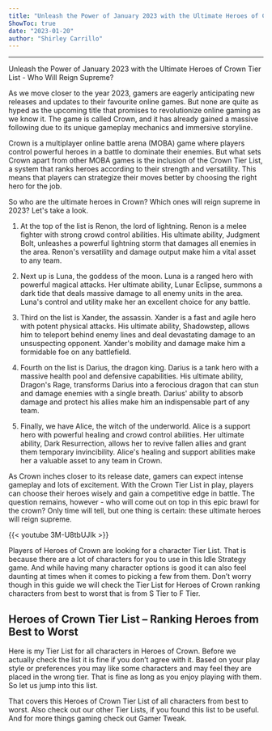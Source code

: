 ```yaml
---
title: "Unleash the Power of January 2023 with the Ultimate Heroes of Crown Tier List - Who Will Reign Supreme?"
ShowToc: true 
date: "2023-01-20"
author: "Shirley Carrillo"
---
```

*****
Unleash the Power of January 2023 with the Ultimate Heroes of Crown Tier List - Who Will Reign Supreme?

As we move closer to the year 2023, gamers are eagerly anticipating new releases and updates to their favourite online games. But none are quite as hyped as the upcoming title that promises to revolutionize online gaming as we know it. The game is called Crown, and it has already gained a massive following due to its unique gameplay mechanics and immersive storyline.

Crown is a multiplayer online battle arena (MOBA) game where players control powerful heroes in a battle to dominate their enemies. But what sets Crown apart from other MOBA games is the inclusion of the Crown Tier List, a system that ranks heroes according to their strength and versatility. This means that players can strategize their moves better by choosing the right hero for the job.

So who are the ultimate heroes in Crown? Which ones will reign supreme in 2023? Let's take a look.

1. At the top of the list is Renon, the lord of lightning. Renon is a melee fighter with strong crowd control abilities. His ultimate ability, Judgment Bolt, unleashes a powerful lightning storm that damages all enemies in the area. Renon's versatility and damage output make him a vital asset to any team.

2. Next up is Luna, the goddess of the moon. Luna is a ranged hero with powerful magical attacks. Her ultimate ability, Lunar Eclipse, summons a dark tide that deals massive damage to all enemy units in the area. Luna's control and utility make her an excellent choice for any battle.

3. Third on the list is Xander, the assassin. Xander is a fast and agile hero with potent physical attacks. His ultimate ability, Shadowstep, allows him to teleport behind enemy lines and deal devastating damage to an unsuspecting opponent. Xander's mobility and damage make him a formidable foe on any battlefield.

4. Fourth on the list is Darius, the dragon king. Darius is a tank hero with a massive health pool and defensive capabilities. His ultimate ability, Dragon's Rage, transforms Darius into a ferocious dragon that can stun and damage enemies with a single breath. Darius' ability to absorb damage and protect his allies make him an indispensable part of any team.

5. Finally, we have Alice, the witch of the underworld. Alice is a support hero with powerful healing and crowd control abilities. Her ultimate ability, Dark Resurrection, allows her to revive fallen allies and grant them temporary invincibility. Alice's healing and support abilities make her a valuable asset to any team in Crown.

As Crown inches closer to its release date, gamers can expect intense gameplay and lots of excitement. With the Crown Tier List in play, players can choose their heroes wisely and gain a competitive edge in battle. The question remains, however - who will come out on top in this epic brawl for the crown? Only time will tell, but one thing is certain: these ultimate heroes will reign supreme.

{{< youtube 3M-U8tbUJIk >}} 



Players of Heroes of Crown are looking for a character Tier List. That is because there are a lot of characters for you to use in this Idle Strategy game. And while having many character options is good it can also feel daunting at times when it comes to picking a few from them. Don’t worry though in this guide we will check the Tier List for Heroes of Crown ranking characters from best to worst that is from S Tier to F Tier.
 
## Heroes of Crown Tier List – Ranking Heroes from Best to Worst
 

 
Here is my Tier List for all characters in Heroes of Crown. Before we actually check the list it is fine if you don’t agree with it. Based on your play style or preferences you may like some characters and may feel they are placed in the wrong tier. That is fine as long as you enjoy playing with them. So let us jump into this list.
 
That covers this Heroes of Crown Tier List of all characters from best to worst. Also check out our other Tier Lists, if you found this list to be useful. And for more things gaming check out Gamer Tweak.




